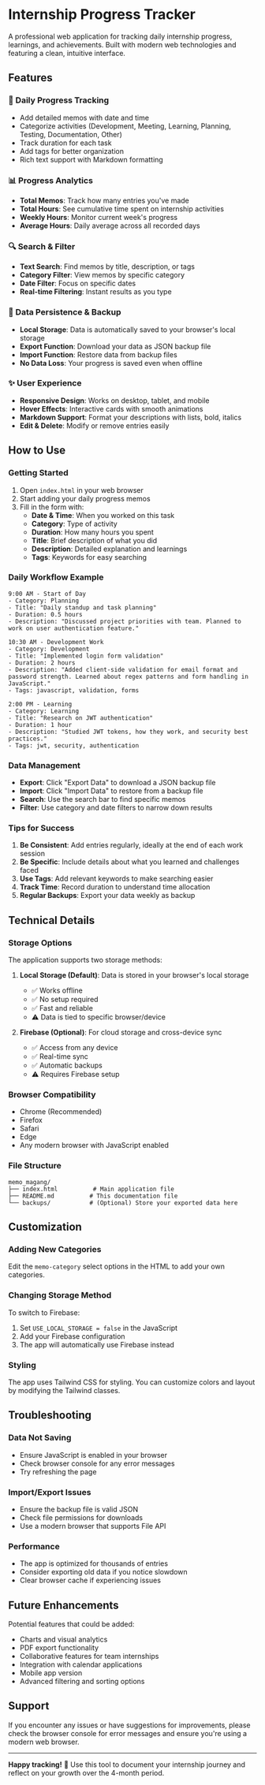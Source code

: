 # Internship Progress Tracker

A professional web application for tracking daily internship progress, learnings, and achievements. Built with modern web technologies and featuring a clean, intuitive interface.

## Features

### 📝 Daily Progress Tracking
- Add detailed memos with date and time
- Categorize activities (Development, Meeting, Learning, Planning, Testing, Documentation, Other)
- Track duration for each task
- Add tags for better organization
- Rich text support with Markdown formatting

### 📊 Progress Analytics
- **Total Memos**: Track how many entries you've made
- **Total Hours**: See cumulative time spent on internship activities
- **Weekly Hours**: Monitor current week's progress
- **Average Hours**: Daily average across all recorded days

### 🔍 Search & Filter
- **Text Search**: Find memos by title, description, or tags
- **Category Filter**: View memos by specific category
- **Date Filter**: Focus on specific dates
- **Real-time Filtering**: Instant results as you type

### 💾 Data Persistence & Backup
- **Local Storage**: Data is automatically saved to your browser's local storage
- **Export Function**: Download your data as JSON backup file
- **Import Function**: Restore data from backup files
- **No Data Loss**: Your progress is saved even when offline

### ✨ User Experience
- **Responsive Design**: Works on desktop, tablet, and mobile
- **Hover Effects**: Interactive cards with smooth animations
- **Markdown Support**: Format your descriptions with lists, bold, italics
- **Edit & Delete**: Modify or remove entries easily

## How to Use

### Getting Started
1. Open `index.html` in your web browser
2. Start adding your daily progress memos
3. Fill in the form with:
   - **Date & Time**: When you worked on this task
   - **Category**: Type of activity
   - **Duration**: How many hours you spent
   - **Title**: Brief description of what you did
   - **Description**: Detailed explanation and learnings
   - **Tags**: Keywords for easy searching

### Daily Workflow Example
```
9:00 AM - Start of Day
- Category: Planning
- Title: "Daily standup and task planning"
- Duration: 0.5 hours
- Description: "Discussed project priorities with team. Planned to work on user authentication feature."

10:30 AM - Development Work
- Category: Development
- Title: "Implemented login form validation"
- Duration: 2 hours
- Description: "Added client-side validation for email format and password strength. Learned about regex patterns and form handling in JavaScript."
- Tags: javascript, validation, forms

2:00 PM - Learning
- Category: Learning
- Title: "Research on JWT authentication"
- Duration: 1 hour
- Description: "Studied JWT tokens, how they work, and security best practices."
- Tags: jwt, security, authentication
```

### Data Management
- **Export**: Click "Export Data" to download a JSON backup file
- **Import**: Click "Import Data" to restore from a backup file
- **Search**: Use the search bar to find specific memos
- **Filter**: Use category and date filters to narrow down results

### Tips for Success
1. **Be Consistent**: Add entries regularly, ideally at the end of each work session
2. **Be Specific**: Include details about what you learned and challenges faced
3. **Use Tags**: Add relevant keywords to make searching easier
4. **Track Time**: Record duration to understand time allocation
5. **Regular Backups**: Export your data weekly as backup

## Technical Details

### Storage Options
The application supports two storage methods:

1. **Local Storage (Default)**: Data is stored in your browser's local storage
   - ✅ Works offline
   - ✅ No setup required
   - ✅ Fast and reliable
   - ⚠️ Data is tied to specific browser/device

2. **Firebase (Optional)**: For cloud storage and cross-device sync
   - ✅ Access from any device
   - ✅ Real-time sync
   - ✅ Automatic backups
   - ⚠️ Requires Firebase setup

### Browser Compatibility
- Chrome (Recommended)
- Firefox
- Safari
- Edge
- Any modern browser with JavaScript enabled

### File Structure
```
memo_magang/
├── index.html          # Main application file
├── README.md          # This documentation file
└── backups/           # (Optional) Store your exported data here
```

## Customization

### Adding New Categories
Edit the `memo-category` select options in the HTML to add your own categories.

### Changing Storage Method
To switch to Firebase:
1. Set `USE_LOCAL_STORAGE = false` in the JavaScript
2. Add your Firebase configuration
3. The app will automatically use Firebase instead

### Styling
The app uses Tailwind CSS for styling. You can customize colors and layout by modifying the Tailwind classes.

## Troubleshooting

### Data Not Saving
- Ensure JavaScript is enabled in your browser
- Check browser console for any error messages
- Try refreshing the page

### Import/Export Issues
- Ensure the backup file is valid JSON
- Check file permissions for downloads
- Use a modern browser that supports File API

### Performance
- The app is optimized for thousands of entries
- Consider exporting old data if you notice slowdown
- Clear browser cache if experiencing issues

## Future Enhancements
Potential features that could be added:
- Charts and visual analytics
- PDF export functionality
- Collaborative features for team internships
- Integration with calendar applications
- Mobile app version
- Advanced filtering and sorting options

## Support
If you encounter any issues or have suggestions for improvements, please check the browser console for error messages and ensure you're using a modern web browser.

---

**Happy tracking!** 🚀 Use this tool to document your internship journey and reflect on your growth over the 4-month period.
